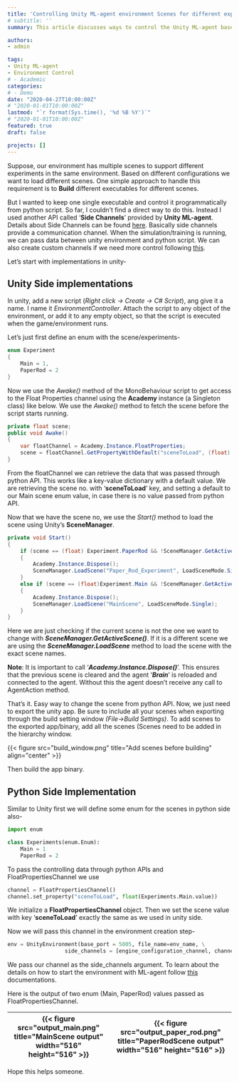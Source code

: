 ```yaml
---
title: 'Controlling Unity ML-agent environment Scenes for different experiments with python'
# subtitle: ''
summary: This article discusses ways to control the Unity ML-agent based game/environment and switch scenes from python script.

authors:
- admin

tags:
- Unity ML-agent
- Environment Control
# - Academic
categories:
# - Demo
date: "2020-04-27T10:00:00Z" 
# "2020-01-01T10:00:00Z"
lastmod: "`r format(Sys.time(), '%d %B %Y')`"
# "2020-01-01T10:00:00Z"
featured: true
draft: false

projects: []
---
```


Suppose, our environment has multiple scenes to support different experiments in the same environment. Based on different configurations we want to load different scenes. One simple approach to handle this requirement is to **Build** different executables for different scenes.

But I wanted to keep one single executable and control it programmatically from python script. So far, I couldn’t find a direct way to do this. Instead I used another API called ‘**Side Channels**’ provided by **Unity ML-agent**. Details about Side Channels can be found [here](https://github.com/Unity-Technologies/ml-agents/blob/master/docs/Python-API.md#communicating-additional-information-with-the-environment). 
Basically side channels provide a communication channel. When the simulation/training is running, we can pass data between unity environment and python script. We can also create custom channels if we need more control following [this](https://github.com/Unity-Technologies/ml-agents/blob/master/docs/Custom-SideChannels.md).

Let’s start with implementations in unity-

## Unity Side implementations
In unity, add a new script (*Right click -> Create -> C# Script*), ang give it a name. I name it _EnvironmentController_. Attach the script to any object of the environment, or add it to any empty object, so that the script is executed when the game/environment runs.

Let’s just first define an enum with the scene/experiments-

```c#
enum Experiment
{
    Main = 1,
    PaperRod = 2
}
```
Now we use the _Awake()_ method of the MonoBehaviour script to get access to the Float Properties channel using the **Academy** instance (a Singleton class) like below. We use the _Awake()_ method to fetch the scene before the script starts running.

```C#
private float scene;
public void Awake()
{
    var floatChannel = Academy.Instance.FloatProperties;
    scene = floatChannel.GetPropertyWithDefault("sceneToLoad", (float) Experiment.Main);
}
```

From the floatChannel we can retrieve the data that was passed through python API. This works like a key-value dictionary with a default value. We are retrieving the scene no. with ‘**sceneToLoad**’ key, and setting a default to our Main scene enum value, in case there is no value passed from python API.

Now that we have the scene no, we use the _Start()_ method to load the scene using Unity’s **SceneManager**. 

```C#
private void Start()
{
    if (scene == (float) Experiment.PaperRod && !SceneManager.GetActiveScene().name.Equals("Paper_Rod_Experiment"))
    {
        Academy.Instance.Dispose();
        SceneManager.LoadScene("Paper_Rod_Experiment", LoadSceneMode.Single);
    }
    else if (scene == (float)Experiment.Main && !SceneManager.GetActiveScene().name.Equals("MainScene"))
    {
        Academy.Instance.Dispose();
        SceneManager.LoadScene("MainScene", LoadSceneMode.Single);
    }
}
```

Here we are just checking if the current scene is not the one we want to change with **_SceneManager.GetActiveScene()_**. If it is a different scene we are using the **_SceneManager.LoadScene_** method to load the scene with the exact scene names.

**Note**: It is important to call ‘**_Academy.Instance.Dispose()_**’. This ensures that the previous scene is cleared and the agent ‘**_Brain_**’ is reloaded and connected to the agent. Without this the agent doesn’t receive any call to AgentAction method.


That’s it. Easy way to change the scene from python API. Now, we just need to export the unity app. Be sure to include all your scenes when exporting through the build setting window _(File->Build Settings)_. To add scenes to the exported app/binary, add all the scenes (Scenes need to be added in the hierarchy window.

{{< figure src="build_window.png" title="Add scenes before building" align="center" >}}

Then build the app binary.

## Python Side Implementation

Similar to Unity first we will define some enum for the scenes in python side also-

```python
import enum

class Experiments(enum.Enum):
    Main = 1
    PaperRod = 2
```

To pass the controlling data through python APIs and FloatPropertiesChannel we use 

```python
channel = FloatPropertiesChannel()
channel.set_property("sceneToLoad", float(Experiments.Main.value))
```

We initialize a **FloatPropertiesChannel** object. Then we set the scene value with key ‘**sceneToLoad**’ exactly the same as we used in unity side.

Now we will pass this channel in the environment creation step-

```python
env = UnityEnvironment(base_port = 5005, file_name=env_name, \
                  side_channels = [engine_configuration_channel, channel])
```

We pass our channel as the side_channels argument. To learn about the details on how to start the environment with ML-agent follow [this](https://github.com/Unity-Technologies/ml-agents/blob/master/docs/Python-API.md) documentations.

Here is the output of two enum (Main, PaperRod) values passed as FloatPropertiesChannel.


| {{< figure src="output_main.png" title="MainScene output" width="516" height="516" >}} | {{< figure src="output_paper_rod.png" title="PaperRodScene output" width="516" height="516" >}} |
| :------------------: | :------------------------------: |

Hope this helps someone.
